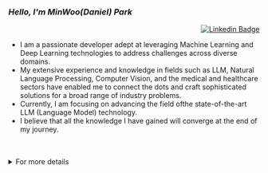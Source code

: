 
### *Hello, I'm MinWoo(Daniel) Park*



<div align=right>

[![Linkedin Badge](https://img.shields.io/badge/-LinkedIn-blue?style=flat-square&logo=Linkedin&logoColor=white&link=https://www.linkedin.com/in/dsdanielpark/)](https://www.linkedin.com/in/dsdanielpark/) 

<!--<a href="https://www.buymeacoffee.com/parkminwoo"><img src="https://cdn.buymeacoffee.com/buttons/v2/arial-orange.png" height="20px"></a>-->
</div>

- I am a passionate developer adept at leveraging Machine Learning and Deep Learning technologies to address challenges across diverse domains. 
- My extensive experience and knowledge in fields such as LLM, Natural Language Processing, Computer Vision, and the medical and healthcare sectors have enabled me to connect the dots and craft sophisticated solutions for a broad range of industry problems. <br>
- Currently, I am focusing on advancing the field ofthe state-of-the-art LLM (Language Model) technology.
- I believe that all the knowledge I have gained will converge at the end of my journey.

<br>



<br>

<details><summary>For more details</summary

<br>


<p align="center">
<a href="https://github.com/dsdanielpark">
  
  <img height="180em" src="https://github-readme-stats-eight-theta.vercel.app/api?username=dsdanielpark&show_icons=true&theme=nord&include_all_commits=true&count_private=true"/>
  <img height="180em" src="https://github-readme-stats-eight-theta.vercel.app/api/top-langs/?username=dsdanielpark&layout=compact&langs_count=8&theme=nord"/>
</a>
<a href="https://github.com/ryo-ma/github-profile-trophy">
    <img width="793" src="https://github-profile-trophy.vercel.app/?username=dsdanielpark&theme=chalk&rank=-C" alt="trophy">
</a>

</p>




## Contents
_On 2023-11-07, I have decided to make the majority of repositories and Hugging Face models **private**._
- [*Large Language Model*](#large-language-model)
- [*Huggingface*](#huggingface)
- [*Projects*](#projects)
- [*Packages*](#packages)
- [*Dockerhub*](#dockerhub)
- [*Work Experience*](#work-experience)



<br>

***

### *Large Language Model*
- The code for LLM projects will remain private. Due to ethical issues, the model's performance will be disclosed once it is verified after development.
- **sLLM, Jindo**: Jindo is a relatively small sLLM that includes various experiments. It aims to develop multi-modal and domain-specific highly personalized models, but it is not recommended for general use as it is primarily used for experiments.
- **GORANI:** The project is actively underway. GORANI is being developed as an English language model for comparison with other LLMs and to assess its technical capabilities. It is planned to be distributed under a research-purpose license.
- **KORANI:** KORANI is a Korean-specific LLM developed based on Jindo and GORANI's accumulated technology. It is based on the 13B Llama2 chat, transformed into an LLM, with the goal of making it available under a commercial license.
***


### *Huggingface*
  Link: https://huggingface.co/danielpark
| Project Title                      | Backbone | Description                                                                                                                      |
|------------------------------------|---------|----------------------------------------------------------------------------------------------------------------------------------|
| [ko-llama-2-jindo-7b-instruct](https://huggingface.co/danielpark/ko-llama-2-jindo-7b-instruct)       | [LLaMA2-7b](https://huggingface.co/llamaste/Llama-2-7b-hf)  | Korean LLM model efficiently fine-tuned with QLoRA (Efficient Finetuning of Quantized LLMs)    |
| [ko-llama-2-jindo-13b-instruct](https://huggingface.co/danielpark/ko-llama-2-jindo-13b-instruct)      | [LLaMA2-13b](https://huggingface.co/llamaste/Llama-2-13b-hf)  | Korean LLM model efficiently fine-tuned with QLoRA                                        |
| [ko-llama-2-jindo-7b-instruct-ggml](https://huggingface.co/danielpark/ko-llama-2-jindo-7b-instruct-ggml)   | [LLaMA2-7b](https://huggingface.co/llamaste/Llama-2-7b-hf)  | Model weights transformed through GGML(Generic Graph Machine Learning) to efficiently perform inference using GPU and CPU.      |
| [ko-llama-2-jindo-7b-instruct-4bit-128g-gptq](https://huggingface.co/danielpark/ko-llama-2-jindo-7b-instruct-4bit-128g-gptq) | [LLaMA2-7b](https://huggingface.co/llamaste/Llama-2-7b-hf)  | Model weights using LLaMA2 as the backbone, one-shot weight quantized with GPTQ(Accurate Post-Training Quantization for Generative Pre-trained Transformers) to increase inference speed. |


***

### *Projects*

| Project                               | Description                                              | Repo                                                           |
|:--------------------------------------|:---------------------------------------------------------|:---------------------------------------------------------------|
| Bard API                              | Interfaces with Google Bard API to retrieve responses.  | [GitHub](https://github.com/DSDanielPark/BARD_API)             |
| Amazing Bard Prompts                  | Includes curated Google Bard prompts for enhanced utilization. | [GitHub](https://github.com/dsdanielpark/amazing-bard-prompts) |
| ExceptNotifier                        | Enriches try-except with comprehensive error messages.  | [GitHub](https://github.com/dsdanielpark/ExceptNotifier)       |
| Co Coder                              | Python package that treamlines error debugging from Chat GPT and Google Bard. | [GitHub](https://github.com/dsdanielpark/Co-Coder)            |
| GPT BERT Medical QA Chatbot           | Research repository focused on GPT 2 fine-tuning for medical domain. | [GitHub](https://github.com/DSDanielPark/medical-qa-bert-chatgpt)|
| Korean news topic classification using KO BERT | Classifies Korean news articles into eight categories using fine-tuned Korean BERT. | [GitHub](https://github.com/DSDanielPark/fine-tuned-korean-bert-news-article-classifier)|
| Multi-objective recommender           | Recommendation system leveraging user behavior data for improved accuracy. | [GitHub](https://github.com/DSDanielPark/kaggle2023-multi-objective-recommender)|

***
 
### *Packages*
  Pypi link: https://pypi.org/user/archi-park/ <br>

| Package       | Description                                                  | Repo                                                           |
|:--------------|:-------------------------------------------------------------|:---------------------------------------------------------------|
| bardapi       | The python package that returns Response of Google Bard through API. | [GitHub](https://github.com/DSDanielPark/bardapi)            |
| arxiv2text    | Converting PDF files to text, mainly with a focus on arXiv papers. | [GitHub](https://github.com/DSDanielPark/arxiv2text)         |
| transllm      | LLMtranslator translates and generates text in multiple languages. | [GitHub](https://github.com/DSDanielPark/hf-transllm)           |
| translang     | Translation Service API Module.                              | [GitHub](https://github.com/DSDanielPark/translang)          |
| catchexception| Nightly version of ExceptNotifier | [GitHub](https://github.com/DSDanielPark/catchexception)    |
| googlebardapi | The python package that returns Response of Google Bard through API. | [GitHub](https://github.com/DSDanielPark/googlebardapi)     |
| cocoder       | Python package that treamlines error debugging from Chat GPT and Google Bard. | [GitHub](https://github.com/DSDanielPark/cocoder)           |
| exceptnotifier| With Python's try-except to receive notifications about Errors or Successes in your code through messenger app or email. | [GitHub](https://github.com/DSDanielPark/exceptnotifier)    |
| utilfunction  | The Python package utilfunction wraps and distributes useful functions in an easy-to-use way. | [GitHub](https://github.com/DSDanielPark/utilfunction)     |
| quickshow     | Quick-Show provides simply but powerful insight plots       | [GitHub](https://github.com/DSDanielPark/quickshow)         |
| googledriver  | The Python package google drive facilitates access to files uploaded to Google Drive. | [GitHub](https://github.com/DSDanielPark/googledriver)     |
| youtuber      | Support tools including crawler, video editing, YouTube API, etc. | [GitHub](https://github.com/DSDanielPark/youtuber)         |
| docfilter     | The Python package docfilter is used to detect and remove inappropriate information from text. | [GitHub](https://github.com/DSDanielPark/docfilter)        |
| kmi2122       | This dataset includes some macroeconomic indicators for South Korea in 2021-2022. | [GitHub](https://github.com/DSDanielPark/kmi2122)          |
| corpusshow    | Corpus-Show makes it easier and faster to visualize corpus through sentence embedding of corpus. | [GitHub](https://github.com/DSDanielPark/corpusshow)       |
| edanif        | EDA-NIf creates a dataframe containing meta information of NIfTi files and provides several useful features. | [GitHub](https://github.com/DSDanielPark/edanif)           |


***

  
### *Dockerhub*
  Link: https://hub.docker.com/u/parkminwoo91

***

### *Work Experience*

<div style="overflow-x: auto;">
  
#### 01 Internal Projects (2017 - 2022)
- Inflow Analysis/Product Selection/Trend Analysis/Price Trend/Logistics Demand Prediction Model (2017-2018, Recommender System, Natural Language Processing)
- Analysis of National Health Insurance Service (NHIS) Data and Development of Biological Age Calculation Algorithm, Disease Prevalence Prediction (2020, Machine Learning)
- Detection of Overhead Wires using Big Data from Korea Electric Power Corporation (KEPCO) (2021, Computer Vision)
- Development Planning of Food Ingredient Discovery and Characterization Platform (2021, Machine Learning, Natural Language Processing)
- Software Development for Automating Protein Mechanisms, Interactions, and Molecular Structure Extraction and Analysis from Alzheimer's Disease Papers (2021, Natural Language Processing, Computer Vision)
- Prediction of Diseases and Physical Vitality based on Animal Metabolite (Fur/Blood) Datasets (2021, Machine Learning, Natural Language Processing)
- Anomaly Signs Prediction, Health Index Forecast, Gut Microbiome Data Analysis using National Health Insurance Data (2021, Machine Learning, Natural Language Processing)
- Development Planning for Heat Efficiency and Energy Optimization Algorithms in Sihwabanwol Industrial Complex (2021, Optimization)
- Development of Automatic Brain Structure Segmentation and Tumor Area Segmentation Model using MRI and CT Images and Skull Extraction Algorithms (2022, Computer Vision)
- Development of Body Type Classification and 3D Body Shape Change Prediction Model based on Time-Series Korean Body Data Collection (2022, Computer Vision)
- Algorithm and Deep Learning Model Development for Extracting Drawing Factors from Engineering Drawings (2022, Computer Vision)
- Algorithm for Visualization and Analysis of Noise Sources, Automation Pipeline for Noise Source Localization and Clustering (2022, Computer Vision)

#### 02 Personal Projects (2022 - 2023)
- Bard-API: Unofficial Python Package for Fetching Responses from Google Bard (GitHub Star 5.4k, Downloads 379k, 2023, Python Development)
- ExceptNotifier: Package for Sending Detailed Error Messages to Users via Messenger when Errors Occur in try-except Statements (Downloads 27k, 2023, Python Development)
- All About LLM: Documentation of Papers and Projects on Large Language Models (2023, LLM)
- Ko LLaMa2 Jindo: Project Focused on Creating a Korean Natural Language Model, Entire Pipeline Construction and Lightweighting (2023, LLM)
- GORANI: Multipurpose Korean LLM Development Project based on LLaMA2 (2023, LLM)
- HF Trans LLM: Translator Project for Multilingual Translation and Text Generation (2023, LLM, Python Development)
- Korean Open LLM Datasets-chain: Project for Collecting/Processing Korean LLM Datasets (2023, Python Development, LLM)
- Open LLM Datasets: Compilation of Datasets and Papers Used in Open LLM (2023, Python Development, LLM)
- Open LLM Leaderboard-report: Visualization of Performance of Open Source LLMs based on Four Metrics for Performance Comparison (2023, LLM)
- Medical QA Bert Chat GPT: Fine-tuning GPT-2 for Question-Answering in the Medical Domain (2023, LLM)
- Translang: Translation Service Module Providing API for Language Translation (2023, Python Development)
- Fine-tuned-korean-bert-news-article-classifier: Model Development for News Article Topic Classification, Comparing BERT Implementations in Various Frameworks (2023, LLM)
- Multi Objective Recommender: Project to Build a Multi-Objective Recommendation System based on Real E-commerce Sessions (2023, Recommender System)
- Co Coder: Python Package to Simplify Debugging using OpenAI Chat GPT and Google Bard (2023, Python Development)
- EDA-Nif: Organizing Metadata of Medical AI Nifti Files and Providing Some Functions such as Image Registration and Arbitrary Slicing (2022, AI for Life)
</div>



 </details>
